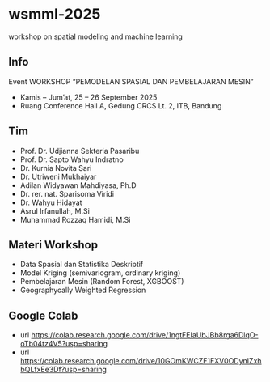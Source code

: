 # wsmml-2025
workshop on spatial modeling and machine learning

## Info
Event WORKSHOP “PEMODELAN SPASIAL DAN PEMBELAJARAN MESIN”
+ Kamis – Jum’at, 25 – 26 September 2025
+ Ruang Conference Hall A, Gedung CRCS Lt. 2, ITB, Bandung

## Tim
+ Prof. Dr. Udjianna Sekteria Pasaribu 
+ Prof. Dr. Sapto Wahyu Indratno
+ Dr. Kurnia Novita Sari 
+ Dr. Utriweni Mukhaiyar
+ Adilan Widyawan Mahdiyasa, Ph.D 
+ Dr. rer. nat. Sparisoma Viridi 
+ Dr. Wahyu Hidayat 
+ Asrul Irfanullah, M.Si
+ Muhammad Rozzaq Hamidi, M.Si

## Materi Workshop
- Data Spasial dan Statistika Deskriptif
- Model Kriging (semivariogram, ordinary kriging)
- Pembelajaran Mesin (Random Forest, XGBOOST) 
- Geographycally Weighted Regression

## Google Colab
+ url https://colab.research.google.com/drive/1ngtFEIaUbJBb8rga6DlqO-oTb04tz4V5?usp=sharing
+ url https://colab.research.google.com/drive/10GOmKWCZF1FXV0ODynIZxhbQLfxEe3Df?usp=sharing
